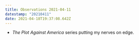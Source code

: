 ```yaml
---
title: Observations 2021-04-11
datestamp: "20210411"
date: 2021-04-18T19:37:08.642Z
---
```

- *The Plot Against America* series putting my nerves on edge.